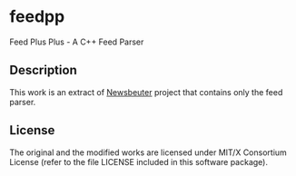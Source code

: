 # feedpp
Feed Plus Plus - A C++ Feed Parser
## Description
This work is an extract of
[Newsbeuter](https://github.com/akrennmair/newsbeuter)
project that contains only the feed parser.
## License
The original and the modified works are licensed under
MIT/X Consortium License (refer to the file LICENSE
included in this software package).
